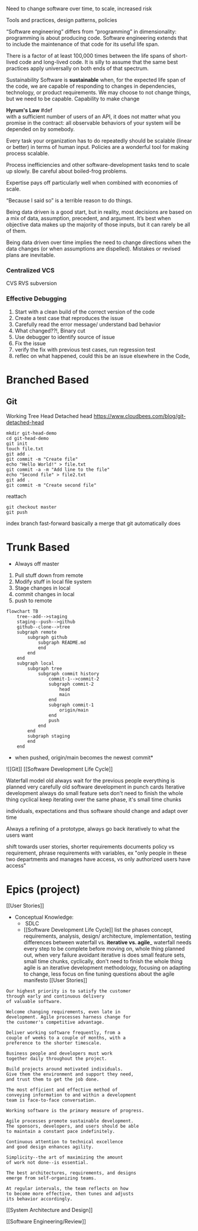 Need to change software over time, to scale, increased risk

Tools and practices, design patterns, policies

“Software engineering” differs from “programming” in dimensionality: programming is about producing code. Software engineering extends that to include the maintenance of that code for its useful life span.

There is a factor of at least 100,000 times between the life spans of short-lived code and long-lived code. It is silly to assume that the same best practices apply universally on both ends of that spectrum.

Sustainability
	Software is **sustainable** when, for the expected life span of the code, we are capable of responding to changes in dependencies, technology, or product requirements. We may choose to not change things, but we need to be capable. Capability to make change

<div class="def"><b>Hyrum's Law</b>
<span class="cm-hashtag cm-hashtag-end cm-meta cm-tag-def">#def</span>
<br>with a sufficient number of users of an API, it does not matter what you promise in the contract: all observable behaviors of your system will be depended on by somebody.

</div>

Every task your organization has to do repeatedly should be scalable (linear or better) in terms of human input. Policies are a wonderful tool for making process scalable.

Process inefficiencies and other software-development tasks tend to scale up slowly. Be careful about boiled-frog problems.

Expertise pays off particularly well when combined with economies of scale.

“Because I said so” is a terrible reason to do things.

Being data driven is a good start, but in reality, most decisions are based on a mix of data, assumption, precedent, and argument. It’s best when objective data makes up the majority of those inputs, but it can rarely be all of them.

Being data driven over time implies the need to change directions when the data changes (or when assumptions are dispelled). Mistakes or revised plans are inevitable.


### Centralized VCS
CVS
RVS
subversion

### Effective Debugging
1. Start with a clean build of the correct version of the code
2. Create a test case that reproduces the issue
3. Carefully read the error message/ understand bad behavior
4. What changed??!, Binary cut
5. Use debugger to identify source  of issue
6. Fix the issue 
7. verify the fix with previous test cases, run regression test
8. reflec on what happened, could this be an issue elsewhere in the Code,

# Branched Based
## Git
Working Tree
Head
Detached head
https://www.cloudbees.com/blog/git-detached-head
```
mkdir git-head-demo  
cd git-head-demo  
git init  
touch file.txt  
git add .  
git commit -m "Create file"  
echo "Hello World!" > file.txt  
git commit -a -m "Add line to the file"  
echo "Second file" > file2.txt  
git add .  
git commit -m "Create second file"
```
reattach
```
git checkout master
git push
```
index
branch
fast-forward
	basically a merge that git automatically does

# Trunk Based
- Always off master 
1. Pull stuff down from remote
2. Modify stuff in local file system
3. Stage changes in local
4. commit changes in local
5. push to remote



```mermaid
flowchart TB
	tree--add-->staging
	staging--push-->github
	github--clone-->tree
    subgraph remote
	    subgraph github
		    subgraph README.md    
		    end
	    end
    end
    subgraph local
	    subgraph tree
		    subgraph commit history
			    commit-1-->commit-2
				subgraph commit-2
					head
					main
				end
				subgraph commit-1
					origin/main
				end
			    push
		    end
	    end
	    subgraph staging
	    end
    end
```

* when pushed, origin/main becomes the newest commit*

![[Git]]
[[Software Development Life Cycle]]

Waterfall model
	old
	always wait for the previous people
	everything is planned very carefully
	old software development in punch cards
Iterative development
	always do small feature sets
	don't need to finish the whole thing
	cyclical
	keep iterating over the same phase, it's small time chunks

individuals, expectations and thus software should change and adapt over time

Always a refining of a prototype, always go back iteratively to what the users want


shift towards user stories, shorter requirements documents 
policy vs requirement, 
phrase requirements with variables, ex "only people in these two departments and manages have access, vs only authorized users have access"


# Epics (project)
[[User Stories]]
- Conceptual Knowledge:
    -  SDLC
    -  [[Software Development Life Cycle]]
	list the phases
		concept, requirements, analysis, design/ architecture, implementation, testing
	differences between waterfall vs. __iterative vs. agile___
		waterfall needs every step to be complete before moving on, whole thing planned out, when very failure avoidant
		iterative is does small feature sets, small time chunks, cyclically, don't need to finish the whole thing
		agile is an iterative development methodology, focusing on adapting to change, less focus on fine tuning
questions about the agile manifesto
[[User Stories]]

```
Our highest priority is to satisfy the customer  
through early and continuous delivery  
of valuable software.

Welcome changing requirements, even late in  
development. Agile processes harness change for  
the customer's competitive advantage.

Deliver working software frequently, from a  
couple of weeks to a couple of months, with a  
preference to the shorter timescale.

Business people and developers must work  
together daily throughout the project.

Build projects around motivated individuals.  
Give them the environment and support they need,  
and trust them to get the job done.

The most efficient and effective method of  
conveying information to and within a development  
team is face-to-face conversation.

Working software is the primary measure of progress.

Agile processes promote sustainable development.  
The sponsors, developers, and users should be able  
to maintain a constant pace indefinitely.

Continuous attention to technical excellence  
and good design enhances agility.

Simplicity--the art of maximizing the amount  
of work not done--is essential.

The best architectures, requirements, and designs  
emerge from self-organizing teams.

At regular intervals, the team reflects on how  
to become more effective, then tunes and adjusts  
its behavior accordingly.
```

[[System Architecture and Design]]


[[Software Engineering/Review]]
